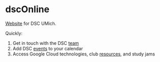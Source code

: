 # dscOnline

[Website](https://umichdsc.org) for DSC UMich.

Quickly:

1. Get in touch with the DSC [team](https://umichdsc.org/team.html)
2. Add DSC [events](https://umichdsc.org/events.html) to your calendar
3. Access Google Cloud technologies, club [resources](https://umichdsc.org/resources.html), and study jams
